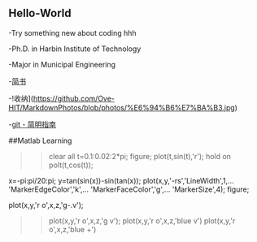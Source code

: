 ## Hello-World
-Try something new about coding hhh

-Ph.D. in Harbin Institute of Technology 

-Major in Municipal Engineering

-[简书](https://www.jianshu.com/p/q81RER)

-!收纳](https://github.com/Ove-HIT/MarkdownPhotos/blob/photos/%E6%94%B6%E7%BA%B3.jpg)

-[git - 简明指南](http://rogerdudler.github.io/git-guide/index.zh.html)

##Matlab Learning

>> clear all
>> t=0.1:0.02:2*pi;
>> figure;
>> plot(t,sin(t),'r');
>> hold on
>> polt(t,cos(t));

 x=-pi:pi/20:pi;
y=tan(sin(x))-sin(tan(x));
plot(x,y,'-rs','LineWidth',1,...
'MarkerEdgeColor','k',...
'MarkerFaceColor','g',...
'MarkerSize',4);
figure;

plot(x,y,'r o',x,z,'g-.v');
>> plot(x,y,'r o',x,z,'g v');
>> plot(x,y,'r o',x,z,'blue v')
>> plot(x,y,'r o',x,z,'blue +')
